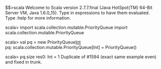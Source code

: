 $$>scala
Welcome to Scala version 2.7.7.final (Java HotSpot(TM) 64-Bit Server VM, Java 1.6.0_15).
Type in expressions to have them evaluated.
Type :help for more information.

scala> import scala.collection.mutable.PriorityQueue
import scala.collection.mutable.PriorityQueue

scala> val pq = new PriorityQueue[Int]()            
pq: scala.collection.mutable.PriorityQueue[Int] = PriorityQueue()

scala> pq.size
res0: Int = 1
Duplicate of #1594 (exact same example even) and fixed in trunk.
